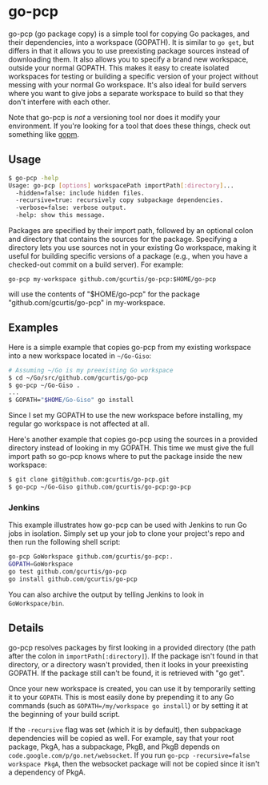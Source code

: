 go-pcp
======

go-pcp (go package copy) is a simple tool for copying Go packages, and their dependencies, into a workspace (GOPATH). It is similar to `go get`, but differs in that it allows you to use preexisting package sources instead of downloading them. It also allows you to specify a brand new workspace, outside your normal GOPATH. This makes it easy to create isolated workspaces for testing or building a specific version of your project without messing with your normal Go workspace. It's also ideal for build servers where you want to give jobs a separate workspace to build so that they don't interfere with each other.

Note that go-pcp is _not_ a versioning tool nor does it modify your environment. If you're looking for a tool that does these things, check out something like [gopm](https://github.com/gpmgo/gopm).

Usage
-----

```bash
$ go-pcp -help
Usage: go-pcp [options] workspacePath importPath[:directory]...
  -hidden=false: include hidden files.
  -recursive=true: recursively copy subpackage dependencies.
  -verbose=false: verbose output.
  -help: show this message.
```

Packages are specified by their import path, followed by an optional colon and directory that contains the sources for the package. Specifying a directory lets you use sources not in your existing Go workspace, making it useful for building specific versions of a package (e.g., when you have a checked-out commit on a build server). For example:

    go-pcp my-workspace github.com/gcurtis/go-pcp:$HOME/go-pcp

will use the contents of "$HOME/go-pcp" for the package "github.com/gcurtis/go-pcp" in my-workspace.

Examples
--------

Here is a simple example that copies go-pcp from my existing workspace into a new workspace located in `~/Go-Giso`:

```bash
# Assuming ~/Go is my preexisting Go workspace
$ cd ~/Go/src/github.com/gcurtis/go-pcp
$ go-pcp ~/Go-Giso .
...
$ GOPATH="$HOME/Go-Giso" go install
```

Since I set my GOPATH to use the new workspace before installing, my regular go workspace is not affected at all.

Here's another example that copies go-pcp using the sources in a provided directory instead of looking in my GOPATH. This time we must give the full import path so go-pcp knows where to put the package inside the new workspace:

```bash
$ git clone git@github.com:gcurtis/go-pcp.git
$ go-pcp ~/Go-Giso github.com/gcurtis/go-pcp:go-pcp
```

### Jenkins

This example illustrates how go-pcp can be used with Jenkins to run Go jobs in isolation. Simply set up your job to clone your project's repo and then run the following shell script:

```bash
go-pcp GoWorkspace github.com/gcurtis/go-pcp:.
GOPATH=GoWorkspace
go test github.com/gcurtis/go-pcp
go install github.com/gcurtis/go-pcp
```

You can also archive the output by telling Jenkins to look in `GoWorkspace/bin`.

Details
-------

go-pcp resolves packages by first looking in a provided directory (the path after the colon in `importPath[:directory]`). If the package isn't found in that directory, or a directory wasn't provided, then it looks in your preexisting GOPATH. If the package still can't be found, it is retrieved with "go get".

Once your new workspace is created, you can use it by temporarily setting it to your `GOPATH`. This is most easily done by prepending it to any Go commands (such as `GOPATH=/my/workspace go install`) or by setting it at the beginning of your build script.

If the `-recursive` flag was set (which it is by default), then subpackage dependencies will be copied as well. For example, say that your root package, PkgA, has a subpackage, PkgB, and PkgB depends on `code.google.com/p/go.net/websocket`. If you run `go-pcp -recursive=false workspace PkgA`, then the websocket package will not be copied since it isn't a dependency of PkgA.
